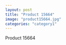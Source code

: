 ```yaml
---
layout: post
title: "Product 15664"
image: "product15664.jpg"
categories: "category1"
---
```

Product 15664

